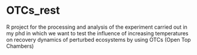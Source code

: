 # OTCs_rest
R project for the processing and analysis of the experiment carried out in my phd in which we want to test the influence of increasing temperatures on recovery dynamics of perturbed ecosystems by using OTCs (Open Top Chambers)
